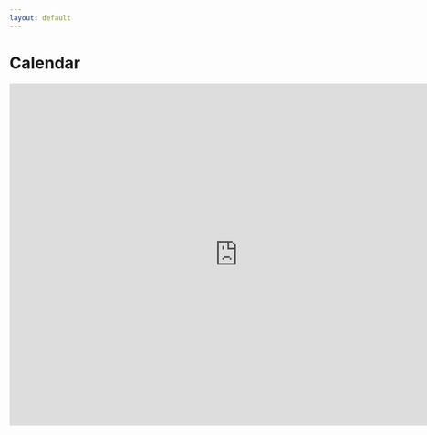 ```yaml
---
layout: default
---
```

# Calendar

<iframe src="https://calendar.google.com/calendar/embed?src=ppngacdfeg3dcemfut4flbc8lg%40group.calendar.google.com&ctz=America%2FDenver" style="border: 0" width="800" height="600" frameborder="0" scrolling="no"></iframe>
